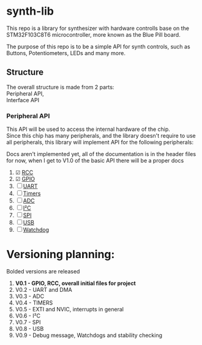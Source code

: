 
# synth-lib

This repo is a library for synthesizer with hardware controlls base on the STM32F103C8T6 microcontroller, more known as the Blue Pill board.  

The purpose of this repo is to be a simple API for synth controls, such as Buttons, Potentiometers, LEDs and many more.

## Structure

The overall structure is made from 2 parts:  
Peripheral API,  
Interface API

### Peripheral API

This API will be used to access the internal hardware of the chip.  
Since this chip has many peripherals, and the library doesn't require to use all peripherals, this library will implement API for the following peripherals:

[//]: # "unticked: &#9744;"
[//]: # "ticked: &#9745;"

Docs aren't implemented yet, all of the documentation is in the header files for now, when I get to V1.0 of the basic API there will be a proper docs

1. &#9745; [RCC](docs/RCC.md)
1. &#9745; [GPIO](docs/GPIO.md)
1. &#9744; [UART](docs/UART.md)
1. &#9744; [Timers](docs/Timers.md)
1. &#9744; [ADC](docs/ADC.md)
1. &#9744; [I&#178;C](docs/I&#178;C.md)
1. &#9744; [SPI](docs/SPI.md)
1. &#9744; [USB](docs/USB.md)
1. &#9744; [Watchdog](docs/Watchdog.md)

# Versioning planning:

Bolded versions are released

1. __V0.1 - GPIO, RCC, overall initial files for project__
1. V0.2 - UART and DMA
1. V0.3 - ADC
1. V0.4 - TIMERS
1. V0.5 - EXTI and NVIC, interrupts in general
1. V0.6 - I&#178;C
1. V0.7 - SPI
1. V0.8 - USB
1. V0.9 - Debug message, Watchdogs and stability checking